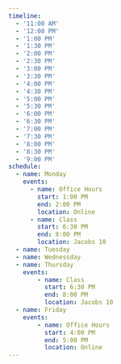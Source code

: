 ```yaml
---
timeline:
  - '11:00 AM'
  - '12:00 PM'
  - '1:00 PM'
  - '1:30 PM'
  - '2:00 PM'
  - '2:30 PM'
  - '3:00 PM'
  - '3:30 PM'
  - '4:00 PM'
  - '4:30 PM'
  - '5:00 PM'
  - '5:30 PM'
  - '6:00 PM'
  - '6:30 PM'
  - '7:00 PM'
  - '7:30 PM'
  - '8:00 PM'
  - '8:30 PM'
  - '9:00 PM'
schedule:
  - name: Monday
    events:
      - name: Office Hours
        start: 1:00 PM
        end: 2:00 PM
        location: Online
      - name: Class
        start: 6:30 PM
        end: 8:00 PM
        location: Jacobs 10
  - name: Tuesday
  - name: Wednessday
  - name: Thursday
    events:
        - name: Class
          start: 6:30 PM
          end: 8:00 PM
          location: Jacobs 10
  - name: Friday
    events:
        - name: Office Hours
          start: 4:00 PM
          end: 5:00 PM
          location: Online 
---
```

